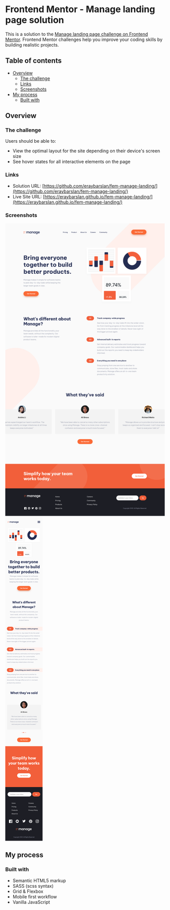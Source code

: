 # Frontend Mentor - Manage landing page solution

This is a solution to the [Manage landing page challenge on Frontend Mentor](https://www.frontendmentor.io/challenges/manage-landing-page-SLXqC6P5). Frontend Mentor challenges help you improve your coding skills by building realistic projects.

## Table of contents

- [Overview](#overview)
  - [The challenge](#the-challenge)
  - [Links](#links)
  - [Screenshots](#screenshots)
- [My process](#my-process)
  - [Built with](#built-with)

## Overview

### The challenge

Users should be able to:

- View the optimal layout for the site depending on their device's screen size
- See hover states for all interactive elements on the page

### Links

- Solution URL: [https://github.com/eraybarslan/fem-manage-landing/](https://github.com/eraybarslan/fem-manage-landing/)
- Live Site URL: [https://eraybarslan.github.io/fem-manage-landing/](https://eraybarslan.github.io/fem-manage-landing/)

### Screenshots

![desktop_solution](/screenshots/manage-landing-desktop.png)
![mobile_solution](/screenshots/manage-landing-mobile.png)

## My process

### Built with

- Semantic HTML5 markup
- SASS (scss syntax)
- Grid & Flexbox
- Mobile first workflow
- Vanilla JavaScript
